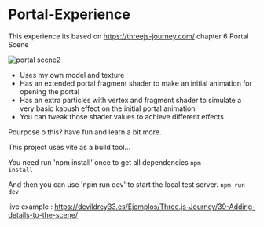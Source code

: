 # Portal-Experience
This experience its based on https://threejs-journey.com/ chapter 6 Portal Scene 

![portal scene2](https://user-images.githubusercontent.com/15678544/222872329-7d108718-3b19-4d32-a2b1-158316b0b654.jpg)

- Uses my own model and texture
- Has an extended portal fragment shader to make an initial animation for opening the portal
- Has an extra particles with vertex and fragment shader to simulate a very basic kabush effect on the initial portal animation
- You can tweak those shader values to achieve different effects

Pourpose o this? have fun and learn a bit more.

This project uses vite as a build tool...

You need run 'npm install' once to get all dependencies
<code>npm install</code>

And then you can use 'npm run dev' to start the local test server.
<code>npm run dev</code>


live example : https://devildrey33.es/Ejemplos/Three.js-Journey/39-Adding-details-to-the-scene/
